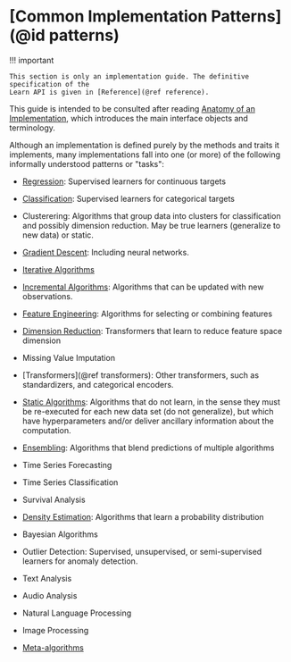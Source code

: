 # [Common Implementation Patterns](@id patterns)

!!! important

	This section is only an implementation guide. The definitive specification of the
	Learn API is given in [Reference](@ref reference).

This guide is intended to be consulted after reading [Anatomy of an Implementation](@ref),
which introduces the main interface objects and terminology.

Although an implementation is defined purely by the methods and traits it implements, many
implementations fall into one (or more) of the following informally understood patterns or
"tasks":

- [Regression](@ref): Supervised learners for continuous targets

- [Classification](@ref): Supervised learners for categorical targets 

- Clusterering: Algorithms that group data into clusters for classification and
  possibly dimension reduction. May be true learners (generalize to new data) or static.

- [Gradient Descent](@ref): Including neural networks.

- [Iterative Algorithms](@ref)

- [Incremental Algorithms](@ref): Algorithms that can be updated with new observations.

- [Feature Engineering](@ref): Algorithms for selecting or combining features

- [Dimension Reduction](@ref): Transformers that learn to reduce feature space dimension

- Missing Value Imputation

- [Transformers](@ref transformers): Other transformers, such as standardizers, and
  categorical encoders.

- [Static Algorithms](@ref): Algorithms that do not learn, in the sense they must be
  re-executed for each new data set (do not generalize), but which have hyperparameters
  and/or deliver ancillary information about the computation.
  
- [Ensembling](@ref): Algorithms that blend predictions of multiple algorithms

- Time Series Forecasting

- Time Series Classification

- Survival Analysis

- [Density Estimation](@ref): Algorithms that learn a probability distribution

- Bayesian Algorithms

- Outlier Detection: Supervised, unsupervised, or semi-supervised learners for
  anomaly detection.

- Text Analysis

- Audio Analysis

- Natural Language Processing

- Image Processing

- [Meta-algorithms](@ref)

